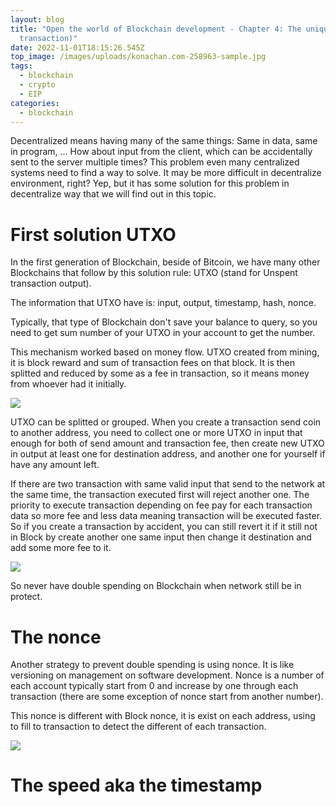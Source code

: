 ```yaml
---
layout: blog
title: "Open the world of Blockchain development - Chapter 4: The unique (of
  transaction)"
date: 2022-11-01T18:15:26.545Z
top_image: /images/uploads/konachan.com-258963-sample.jpg
tags:
  - blockchain
  - crypto
  - EIP
categories:
  - blockchain
---
```

Decentralized means having many of the same things: Same in data, same in program, ... How about input from the client, which can be accidentally sent to the server multiple times? This problem even many centralized systems need to find a way to solve. It may be more difficult in decentralize environment, right? Yep, but it has some solution for this problem in decentralize way that we will find out in this topic.

<!-- more -->

# First solution UTXO

In the first generation of Blockchain, beside of Bitcoin, we have many other Blockchains that follow by this solution rule: UTXO (stand for Unspent transaction output).

The information that UTXO have is: input, output, timestamp, hash, nonce.

Typically, that type of Blockchain don't save your balance to query, so you need to get sum number of your UTXO in your account to get the number.

This mechanism worked based on money flow. UTXO created from mining, it is block reward and sum of transaction fees on that block. It is then splitted and reduced by some as a fee in transaction, so it means money from whoever had it initially.

![](https://www.researchgate.net/publication/352182532/figure/fig2/AS:1032055378935812@1623072585707/The-example-of-Bitcoin-UTXO-transaction-model.png)

UTXO can be splitted or grouped. When you create a transaction send coin to another address, you need to collect one or more UTXO in input that enough for both of send amount and transaction fee, then create new UTXO in output at least one for destination address, and another one for yourself if have any amount left.

If there are two transaction with same valid input that send to the network at the same time, the transaction executed first will reject another one. The priority to execute transaction depending on fee pay for each transaction data so more fee and less data meaning transaction will be executed faster. So if you create a transaction by accident, you can still revert it if it still not in Block by create another one same input then change it destination and add some more fee to it.

![](https://coinsutra.com/wp-content/uploads/2017/06/Bitcoin-Confirmations-e1498718174774.jpg)

So never have double spending on Blockchain when network still be in protect.

# The nonce

Another strategy to prevent double spending is using nonce. It is like versioning on management on software development. Nonce is a number of each account typically start from 0 and increase by one through each transaction (there are some exception of nonce start from another number).

This nonce is different with Block nonce, it is exist on each address, using to fill to transaction to detect the different of each transaction.

![](https://i.stack.imgur.com/OItKD.png)

# The speed aka the timestamp